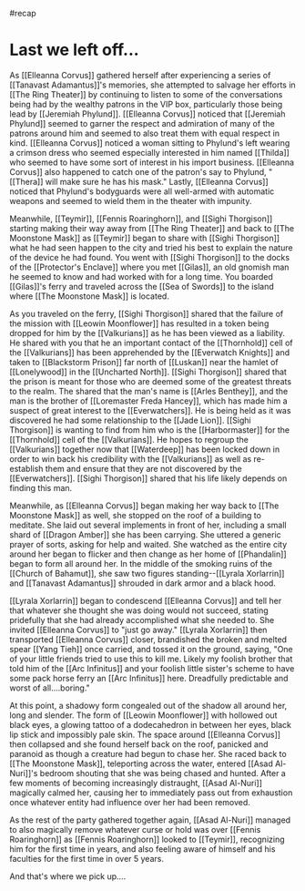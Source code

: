 #recap 
# Last we left off...

As [[Elleanna Corvus]] gathered herself after experiencing a series of [[Tanavast Adamantus]]'s memories, she attempted to salvage her efforts in [[The Ring Theater]] by continuing to listen to some of the conversations being had by the wealthy patrons in the VIP box, particularly those being lead by [[Jeremiah Phylund]]. [[Elleanna Corvus]] noticed that [[Jeremiah Phylund]] seemed to garner the respect and admiration of many of the patrons around him and seemed to also treat them with equal respect in kind. [[Elleanna Corvus]] noticed a woman sitting to Phylund's left wearing a crimson dress who seemed especially interested in him named [[Thilda]] who seemed to have some sort of interest in his import business. [[Elleanna Corvus]] also happened to catch one of the patron's say to Phylund, "[[Thera]] will make sure he has his mask." Lastly, [[Elleanna Corvus]] noticed that Phylund's bodyguards were all well-armed with automatic weapons and seemed to wield them in the theater with impunity.

Meanwhile, [[Teymir]], [[Fennis Roaringhorn]], and [[Sighi Thorgison]] starting making their way away from [[The Ring Theater]] and back to [[The Moonstone Mask]] as [[Teymir]] began to share with [[Sighi Thorgison]] what he had seen happen to the city and tried his best to explain the nature of the device he had found. You went with [[Sighi Thorgison]] to the docks of the [[Protector's Enclave]] where you met [[Gilas]], an old gnomish man he seemed to know and had worked with for a long time. You boarded [[Gilas]]'s ferry and traveled across the [[Sea of Swords]] to the island where [[The Moonstone Mask]] is located.

As you traveled on the ferry, [[Sighi Thorgison]] shared that the failure of the mission with [[Leowin Moonflower]] has resulted in a token being dropped for him by the [[Valkurians]] as he has been viewed as a liability. He shared with you that he an important contact of the [[Thornhold]] cell of the [[Valkurians]] has been apprehended by the [[Everwatch Knights]] and taken to [[Blackstorm Prison]] far north of [[Luskan]] near the hamlet of [[Lonelywood]] in the [[Uncharted North]]. [[Sighi Thorgison]] shared that the prison is meant for those who are deemed some of the greatest threats to the realm. The shared that the man's name is [[Arles Benthey]], and the man is the brother of [[Loremaster Freda Hancey]], which has made him a suspect of great interest to the [[Everwatchers]]. He is being held as it was discovered he had some relationship to the [[Jade Lion]]. [[Sighi Thorgison]] is wanting to find from him who is the [[Harbormaster]] for the [[Thornhold]] cell of the [[Valkurians]]. He hopes to regroup the [[Valkurians]] together now that [[Waterdeep]] has been locked down in order to win back his credibility with the [[Valkurians]] as well as re-establish them and ensure that they are not discovered by the [[Everwatchers]]. [[Sighi Thorgison]] shared that his life likely depends on finding this man.

Meanwhile, as [[Elleanna Corvus]] began making her way back to [[The Moonstone Mask]] as well, she stopped on the roof of a building to meditate. She laid out several implements in front of her, including a small shard of [[Dragon Amber]] she has been carrying. She uttered a generic prayer of sorts, asking for help and waited. She watched as the entire city around her began to flicker and then change as her home of [[Phandalin]] began to form all around her. In the middle of the smoking ruins of the [[Church of Bahamut]], she saw two figures standing--[[Lyrala Xorlarrin]] and [[Tanavast Adamantus]] shrouded in dark armor and a black hood. 

[[Lyrala Xorlarrin]] began to condescend [[Elleanna Corvus]] and tell her that whatever she thought she was doing would not succeed, stating pridefully that she had already accomplished what she needed to. She invited [[Elleanna Corvus]] to "just go away." [[Lyrala Xorlarrin]] then transported [[Elleanna Corvus]] closer, brandished the broken and melted spear [[Yang Tieh]] once carried, and tossed it on the ground, saying, "One of your little friends tried to use this to kill me. Likely my foolish brother that told him of the [[Arc Infinitus]] and your foolish little sister's scheme to have some pack horse ferry an [[Arc Infinitus]] here. Dreadfully predictable and worst of all....boring." 

At this point, a shadowy form congealed out of the shadow all around her, long and slender. The form of [[Leowin Moonflower]] with hollowed out black eyes, a glowing tattoo of a dodecahedron in between her eyes, black lip stick and impossibly pale skin. The space around [[Elleanna Corvus]] then collapsed and she found herself back on the roof, panicked and paranoid as though a creature had begun to chase her. She raced back to [[The Moonstone Mask]], teleporting across the water, entered [[Asad Al-Nuri]]'s bedroom shouting that she was being chased and hunted. After a few moments of becoming increasingly distraught, [[Asad Al-Nuri]] magically calmed her, causing her to immediately pass out from exhaustion once whatever entity had influence over her had been removed. 

As the rest of the party gathered together again, [[Asad Al-Nuri]] managed to also magically remove whatever curse or hold was over [[Fennis Roaringhorn]] as [[Fennis Roaringhorn]] looked to [[Teymir]], recognizing him for the first time in years, and also feeling aware of himself and his faculties for the first time in over 5 years.

And that's where we pick up....